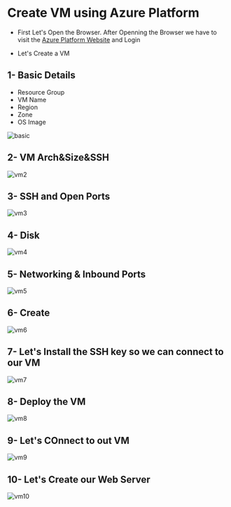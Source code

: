 # Create VM using Azure Platform


- First Let's Open the Browser. After Openning the Browser we have to visit the [Azure Platform Website](https://portal.azure.com/#home) and Login 

- Let's Create a VM 


## 1- Basic Details

- Resource Group
- VM Name
- Region
- Zone
- OS Image

![basic](/img/vm/1/platform/1.png)


## 2- VM Arch&Size&SSH
![vm2](/img/vm/1/platform/2.png)

## 3- SSH and Open Ports
![vm3](/img/vm/1/platform/3.png)

## 4- Disk
![vm4](/img/vm/1/platform/4.png)


## 5- Networking & Inbound Ports

![vm5](/img/vm/1/platform/5.png)


## 6- Create
![vm6](/img/vm/1/platform/6.png)


## 7- Let's Install the SSH key so we can connect to our VM
![vm7](/img/vm/1/platform/7.png)


## 8- Deploy the VM
![vm8](/img/vm/1/platform/8.png)


## 9- Let's COnnect to out VM
![vm9](/img/vm/1/platform/10.png)

## 10- Let's Create our Web Server 
![vm10](/img/vm/1/platform/11.png)
